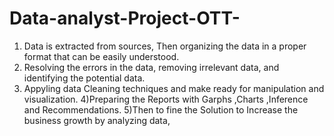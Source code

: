 # Data-analyst-Project-OTT-
1) Data is extracted  from sources, Then organizing the data in a proper format that can be easily understood.
2) Resolving the errors in the data, removing irrelevant data, and identifying the potential data. 
3) Appyling data Cleaning techniques and make ready for manipulation and visualization.
4)Preparing the Reports with Garphs ,Charts ,Inference and Recommendations.
5)Then to fine the Solution to Increase the business growth by analyzing data,
